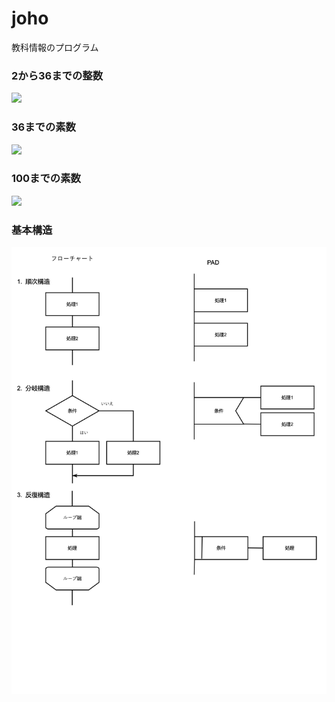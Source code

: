 # joho
教科情報のプログラム

### 2から36までの整数

![](https://github.com/KazuhiroYamada/joho/blob/main/2から36までの整数.png?raw=true)

### 36までの素数
![](https://github.com/KazuhiroYamada/joho/blob/main/36までの素数.png)

### 100までの素数

![](https://github.com/KazuhiroYamada/joho/blob/main/100までの素数.png?raw=true)


### 基本構造
![](https://github.com/KazuhiroYamada/joho/blob/main/基本構造.png)
